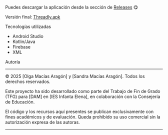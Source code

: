 Puedes descargar la aplicación desde la sección de [Releases](https://github.com/OlgaMACN/Threadly/releases) 😋

Versión final: [Threadly.apk](https://github.com/OlgaMACN/Threadly/releases/download/v1.0/Threadly.apk)

Tecnologías utilizadas

- Android Studio
- Kotlin/Java
- Firebase 
- XML 

Autoría

---

© 2025 [Olga Macías Aragón] y [Sandra Macías Aragón]. Todos los derechos reservados.

Este proyecto ha sido desarrollado como parte del Trabajo de Fin de Grado (TFG) para [DAM] en [IES Infanta Elena], en colaboración con la Consejería de Educación.

El código y los recursos aquí presentes se publican exclusivamente con fines académicos y de evaluación. Queda prohibido su uso comercial sin la autorización expresa de las autoras.

---
